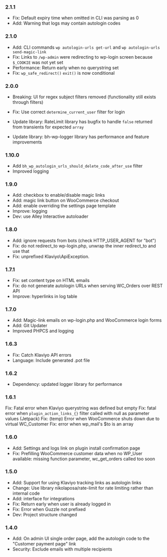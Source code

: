 ### 2.1.1

* Fix: Default expiry time when omitted in CLI was parsing as 0
* Add: Warning that logs may contain autologin codes

### 2.1.0

* Add: CLI commands `wp autologin-urls get-url` and `wp autologin-urls send-magic-link`
* Fix: Links to `/wp-admin` were redirecting to wp-login screen because `$_COOKIE` was not yet set
* Performance: Return early when no querystring set
* Fix: `wp_safe_redirect()` `exit()` is now conditional

### 2.0.0

* Breaking: UI for regex subject filters removed (functionality still exists through filters)
* Fix: Use correct `determine_current_user` filter for login

* Update library: RateLimit library has bugfix to handle `false` returned from transients for expected `array`
* Update library: bh-wp-logger library has performance and feature improvements

### 1.10.0

* Add `bh_wp_autologin_urls_should_delete_code_after_use` filter
* Improved logging

### 1.9.0

* Add: checkbox to enable/disable magic links
* Add: magic link button on WooCommerce checkout
* Add: enable overriding the settings page template
* Improve: logging
* Dev: use Alley Interactive autoloader

### 1.8.0

* Add: ignore requests from bots (check HTTP_USER_AGENT for "bot")
* Fix: do not redirect_to wp-login.php, unwrap the inner redirect_to and use that
* Fix: unprefixed Klaviyo\ApiException.
    
### 1.7.1

* Fix: set content type on HTML emails
* Fix: do not generate autologin URLs when serving WC_Orders over REST API
* Improve: hyperlinks in log table

### 1.7.0

* Add: Magic-link emails on wp-login.php and WooCommerce login forms
* Add: Git Updater
* Improved PHPCS and logging

### 1.6.3

* Fix: Catch Klaviyo API errors
* Language: Include generated .pot file

### 1.6.2

* Dependency: updated logger library for performance

### 1.6.1

Fix: Fatal error when Klaviyo querystring was defined but empty
Fix: fatal error when `plugin_action_links_{}` filter called with null as parameter values (Jetpack)
Fix: (temp) Error when WooCommerce shuts down due to virtual WC_Customer
Fix: error when wp_mail's $to is an array

### 1.6.0

* Add: Settings and logs link on plugin install confirmation page
* Fix: Prefilling WooCommerce customer data when no WP_User available: missing function parameter, wc_get_orders called too soon 

### 1.5.0

* Add: Support for using Klaviyo tracking links as autologin links
* Change: Use library nikolaposa/rate-limit for rate limiting rather than internal code
* Add: interface for integrations
* Fix: Return early when user is already logged in
* Fix: Error when Guzzle not prefixed
* Dev: Project structure changed

### 1.4.0

* Add: On admin UI single order page, add the autologin code to the "Customer payment page" link
* Security: Exclude emails with multiple recipients